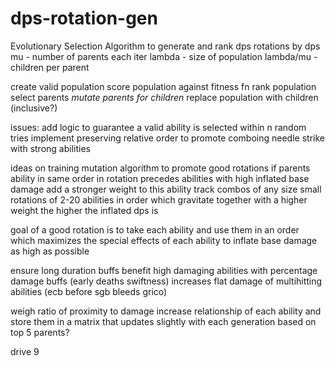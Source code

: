 # dps-rotation-gen

Evolutionary Selection Algorithm to generate and rank dps rotations by dps
mu - number of parents each iter
lambda - size of population
lambda/mu - children per parent

create valid population
score population against fitness fn
rank population
select parents
*mutate parents for children*
replace population with children (inclusive?)

issues:
add logic to guarantee a valid ability is selected within n random tries
implement preserving relative order to promote comboing needle strike with strong abilities

ideas on training mutation algorithm to promote good rotations
if parents ability in same order in rotation precedes abilities with high inflated base damage add a stronger weight to this ability
track combos of any size
small rotations of 2-20 abilities in order which gravitate together with a higher weight the higher the inflated dps is

goal of a good rotation is to take each ability and use them in an order which maximizes the special effects of each ability to inflate base damage as high as possible

ensure long duration buffs benefit high damaging abilities with percentage damage buffs (early deaths swiftness)
increases flat damage of multihitting abilities (ecb before sgb bleeds grico)

weigh ratio of proximity to damage increase relationship of each ability and store them in a matrix that updates slightly with each generation based on top 5 parents?

drive 9